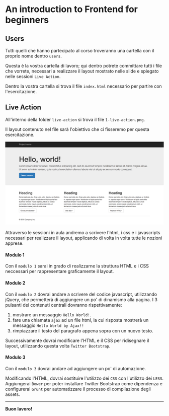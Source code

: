An introduction to Frontend for beginners
=========================================

Users
-----

Tutti quelli che hanno partecipato al corso troveranno una cartella con il proprio nome dentro `users`.

Questa è la vostra cartella di lavoro; qui dentro potrete committare tutti i file che vorrete, necessari a realizzare il layout mostrato nelle slide e spiegato nelle sessioni `Live Action`.

Dentro la vostra cartella si trova il file `index.html` necessario per partire con l'esercitazione.

Live Action
-----------

All'interno della folder `live-action` si trova il file `1-live-action.png`.

Il layout contenuto nel file sarà l'obiettivo che ci fisseremo per questa esercitazione.

![1-live-action.png](live-action/1-live-action.png "Live Action")

Attraverso le sessioni in aula andremo a scrivere l'html, i css e i javascripts necessari per realizzare il layout, applicando di volta in volta tutte le nozioni apprese.


#### Modulo 1

Con il `modulo 1` sarai in grado di realizzarne la struttura HTML e i CSS neccessari per rappresentare graficamente il layout.


#### Modulo 2

Con il `modulo 2` dovrai andare a scrivere del codice javascript, utilizzando jQuery, che permetterà di aggiungere un po' di dinamismo alla pagina. I 3 pulsanti dei contenuti centrali dovranno rispettivamente:

1. mostrare un messaggio `Hello World!`.
1. fare una chiamata `ajax` ad un file html, la cui risposta mostrerà un messaggio `Hello World by Ajax!!`
1. rimpiazzare il testo del paragrafo appena sopra con un nuovo testo.

Successivamente dovrai modificare l'HTML e il CSS per ridisegnare il layout, utilizzando questa volta `Twitter Bootstrap`.


#### Modulo 3

Con il `modulo 3` dovrai andare ad aggiungere un po' di automazione.

Modificando l'HTML, dovrai sostituire l'utilizzo dei `CSS` con l'utilizzo dei `LESS`.
Aggiungerai `Bower` per poter installare Twitter Bootstrap come dipendenza e configurerai `Grunt` per automatizzare il processo di compilazione degli assets.

---

**Buon lavoro!**
